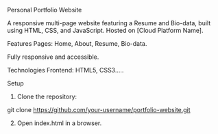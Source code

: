 
Personal Portfolio Website

A responsive multi-page website featuring a Resume and Bio-data, built using HTML, CSS, and JavaScript. Hosted on [Cloud Platform Name].

Features
Pages: Home, About, Resume, Bio-data.

Fully responsive and accessible.

Technologies
Frontend: HTML5, CSS3..... 

Setup
1. Clone the repository:

git clone https://github.com/your-username/portfolio-website.git

2. Open index.html in a browser.
